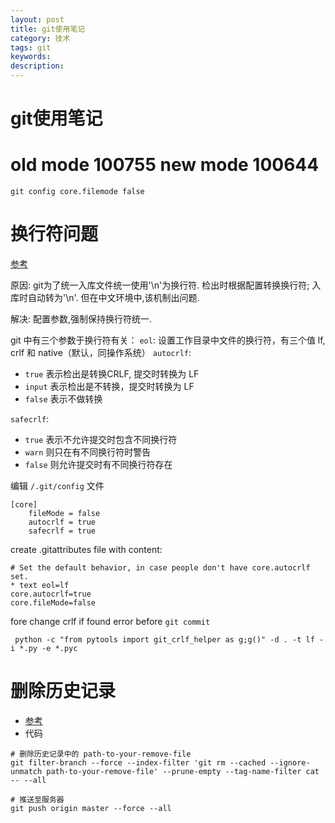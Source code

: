 ```yaml
---
layout: post
title: git使用笔记
category: 技术
tags: git
keywords: 
description: 
---
```


# git使用笔记

# old mode 100755 new mode 100644
```
git config core.filemode false
```

# 换行符问题
[参考](https://juejin.im/post/5ad21df05188257cc20db9de)

原因: git为了统一入库文件统一使用'\n'为换行符. 检出时根据配置转换换行符; 入库时自动转为'\n'. 但在中文环境中,该机制出问题.

解决: 配置参数,强制保持换行符统一.

git 中有三个参数于换行符有关：
`eol`: 设置工作目录中文件的换行符，有三个值 lf, crlf 和 native（默认，同操作系统）
`autocrlf`:
- `true` 表示检出是转换CRLF, 提交时转换为 LF
- `input` 表示检出是不转换，提交时转换为 LF
- `false` 表示不做转换

`safecrlf`:
- `true` 表示不允许提交时包含不同换行符
- `warn` 则只在有不同换行符时警告
- `false` 则允许提交时有不同换行符存在

编辑 `/.git/config` 文件
```
[core]
    fileMode = false
    autocrlf = true
    safecrlf = true
```

create .gitattributes file with content:
```
# Set the default behavior, in case people don't have core.autocrlf set.
* text eol=lf
core.autocrlf=true
core.fileMode=false
```

fore change crlf if found error before `git commit`
```
 python -c "from pytools import git_crlf_helper as g;g()" -d . -t lf -i *.py -e *.pyc
```

# 删除历史记录
- [参考](http://www.cnblogs.com/shines77/p/3460274.html)
- 代码
```
# 删除历史记录中的 path-to-your-remove-file
git filter-branch --force --index-filter 'git rm --cached --ignore-unmatch path-to-your-remove-file' --prune-empty --tag-name-filter cat -- --all

# 推送至服务器
git push origin master --force --all
```
